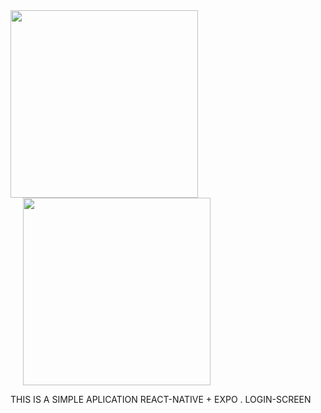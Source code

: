 <div style="display: inline-block;">
    <img src="https://github.com/Anjsvf/react-native-login-screen/assets/136652642/469bd7e8-88be-442b-83ee-7dd689b123aa" width="300">
</div>

<div style="display: inline-block; margin-left: 20px;">
    <img src="https://github.com/Anjsvf/react-native-login-screen/assets/136652642/04fe1931-4800-4334-89bc-53f4bd172050" width="300">
</div>


  THIS IS A SIMPLE APLICATION REACT-NATIVE + EXPO . LOGIN-SCREEN
